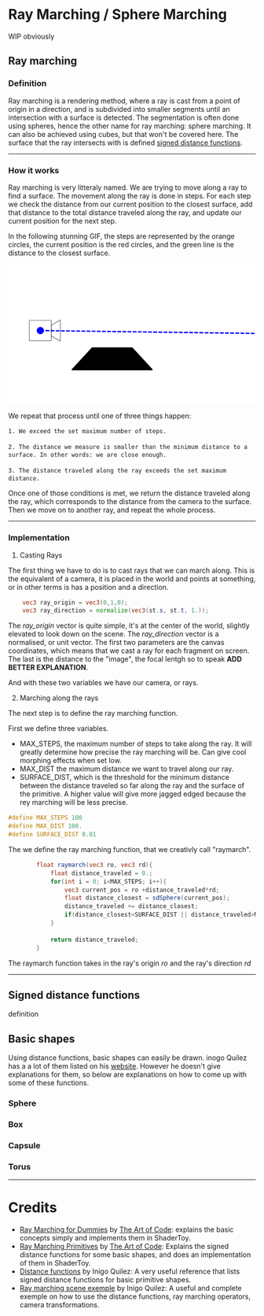 # Ray Marching / Sphere Marching
WIP obviously
## Ray marching
### Definition
Ray marching is a rendering method, where a ray is cast from a point of origin in a direction, and is subdivided into smaller segments until an intersection with a surface is detected. 
The segmentation is often done using spheres, hence the other name for ray marching: sphere marching. It can also be achieved using cubes, but that won't be covered here.
The surface that the ray intersects with is defined [signed distance functions](https://en.wikipedia.org/wiki/Signed_distance_function).

---
### How it works
Ray marching is very litteraly named. We are trying to move along a ray to find a surface. The movement along the ray is done in steps. For each step we check the distance from our current position to the closest surface, add that distance to the total distance traveled along the ray, and update our current position for the next step.


In the following stunning GIF, the steps are represented by the orange circles, the current position is the red circles, and the green line is the distance to the closest surface.

![A beautiful GIF should show up](ray_marching_steps.gif)

 We repeat that process until one of three things happen:

    1. We exceed the set maximum number of steps.

    2. The distance we measure is smaller than the minimum distance to a surface. In other words: we are close enough.

    3. The distance traveled along the ray exceeds the set maximum distance.

Once one of those conditions is met, we return the distance traveled along the ray, which corresponds to the distance from the camera to the surface. Then we move on to another ray, and repeat the whole process.

---

### Implementation
1. Casting Rays

The first thing we have to do is to cast rays that we can march along. This is the equivalent of a camera, it is placed in the world and points at something, or in other terms is has a position and a direction.
```glsl
    vec3 ray_origin = vec3(0,1,0);
    vec3 ray_direction = normalize(vec3(st.s, st.t, 1.));
```
The _ray_origin_ vector is quite simple, it's at the center of the world, slightly elevated to look down on the scene.
The _ray_direction_ vector is a normalised, or unit vector. The first two parameters are the canvas coordinates, which means that we cast a ray for each fragment on screen. The last is the distance to the "image", the focal lentgh so to speak __ADD BETTER EXPLANATION__.

And with these two variables we have our camera, or rays.

2. Marching along the rays

The next step is to define the ray marching function. 

First we define three variables.
-  MAX_STEPS, the maximum number of steps to take along the ray. It will greatly determine how precise the ray marching will be. Can give cool morphing effects when set low.
- MAX_DIST the maximum distance we want to travel along our ray.
- SURFACE_DIST, which is the threshold for the minimum distance between the distance traveled so far along the ray and the surface of the primitive. A higher value will give more jagged edged because the rey marching will be less precise.

``` c
#define MAX_STEPS 100
#define MAX_DIST 100.
#define SURFACE_DIST 0.01
```

The we define the ray marching function, that we creativly call "raymarch".

``` glsl
        float raymarch(vec3 ro, vec3 rd){
            float distance_traveled = 0.;
            for(int i = 0; i<MAX_STEPS; i++){
                vec3 current_pos = ro +distance_traveled*rd;
                float distance_closest = sdSphere(current_pos);
                distance_traveled += distance_closest;
                if(distance_closest<SURFACE_DIST || distance_traveled>MAX_DIST){break;}
            }

            return distance_traveled;
        }
```
The raymarch function takes in the ray's origin _ro_ and the ray's direction _rd_


---
## Signed distance functions
definition
## Basic shapes
Using distance functions, basic shapes can easily be drawn. inogo Quilez has a a lot of them listed on his [website](https://iquilezles.org/articles/distfunctions/). However he doesn't give explanations for them, so below are explanations on how to come up with some of these functions.
### Sphere
### Box
### Capsule
### Torus
---
# Credits
- [Ray Marching for Dummies](https://www.youtube.com/watch?v=PGtv-dBi2wE) by [The Art of Code](https://www.youtube.com/c/TheArtofCodeIsCool): explains the basic concepts simply and implements them in ShaderToy.
- [Ray Marching Primitives](https://www.shadertoy.com/view/wdf3zl) by [The Art of Code](https://www.youtube.com/c/TheArtofCodeIsCool): Explains the signed distance functions for some basic shapes, and does an implementation of them in ShaderToy.
- [Distance functions](https://iquilezles.org/articles/distfunctions/) by Inigo Quilez: A very useful reference that lists signed distance functions for basic primitive shapes.
- [Ray marching scene exemple](https://www.shadertoy.com/view/Xds3zN) by Inigo Quilez: A useful and complete exemple on how to use the distance functions, ray marching operators, camera transformations.